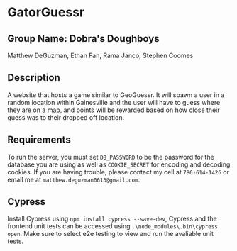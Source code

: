 # GatorGuessr

## Group Name: Dobra's Doughboys

Matthew DeGuzman, Ethan Fan, Rama Janco, Stephen Coomes

## Description

A website that hosts a game similar to GeoGuessr. It will spawn a user in
a random location within Gainesville and the user will have to guess where
they are on a map, and points will be rewarded based on how close their
guess was to their dropped off location.

## Requirements

To run the server, you must set `DB_PASSWORD` to be the password for the database you are using as well as `COOKIE_SECRET` for encoding and decoding cookies. If you are having trouble, please contact my cell at `786-614-1426` or email me at `matthew.deguzman0613@gmail.com`.

## Cypress

Install Cypress using `npm install cypress --save-dev`, Cypress and the frontend unit tests can be accessed using `.\node_modules\.bin\cypress open`. Make sure to select e2e testing to view and run the avaliable unit tests.
